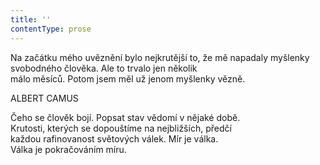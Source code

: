 ```yaml
---
title: ''
contentType: prose
---
```


  

  

  

Na začátku mého uvěznění bylo nejkrutější to, že mě napadaly myšlenky svobodného člověka. Ale to trvalo jen několik  
málo měsíců. Potom jsem měl už jenom myšlenky vězně.

ALBERT CAMUS

Čeho se člověk bojí. Popsat stav vědomí v nějaké době.  
Krutosti, kterých se dopouštíme na nejbližších, předčí  
každou rafinovanost světových válek. Mír je válka.  
Válka je pokračováním míru.
